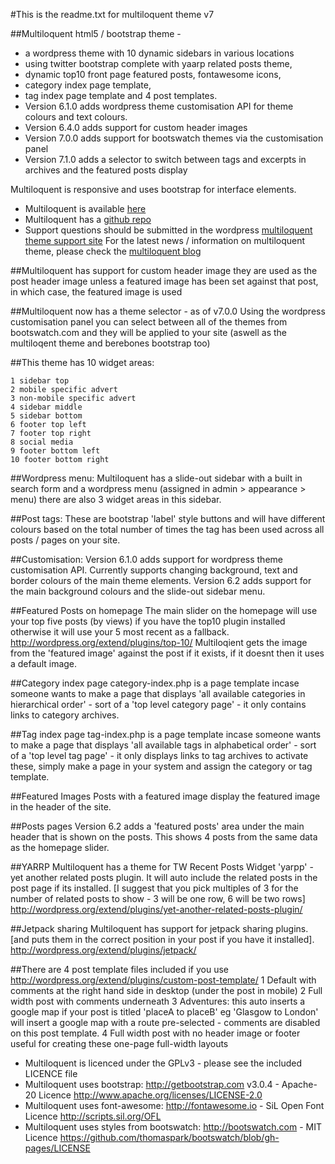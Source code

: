 #This is the readme.txt for multiloquent theme v7

##Multiloquent html5 / bootstrap theme - 
 - a wordpress theme with 10 dynamic sidebars in various locations
 - using twitter bootstrap complete with yaarp related posts theme, 
 - dynamic top10 front page featured posts, fontawesome icons, 
 - category index page template, 
 - tag index page template and 4 post templates. 
 - Version 6.1.0 adds wordpress theme customisation API for theme colours and text colours. 
 - Version 6.4.0 adds support for custom header images
 - Version 7.0.0 adds support for bootswatch themes via the customisation panel
 - Version 7.1.0 adds a selector to switch between tags and excerpts in archives and the featured posts display

Multiloquent is responsive and uses bootstrap for interface elements.

 - Multiloquent is available [here](http://wordpress.org/themes/multiloquent)
 - Multiloquent has a [github repo](https://github.com/localhost8080/multiloquent)
 - Support questions should be submitted in the wordpress [multiloquent theme support site](http://wordpress.org/support/theme/multiloquent)
For the latest news / information on multiloquent theme, please check the [multiloquent blog](http://jonathansblog.co.uk/multiloquent-wordpress-theme)


##Multiloquent has support for custom header image
    they are used as the post header image unless a featured image has been set against that post, 
    in which case, the featured image is used

##Multiloquent now has a theme selector - as of v7.0.0
    Using the wordpress customisation panel you can select between all of the themes from bootswatch.com 
    and they will be applied to your site (aswell as the multiloqent theme and berebones bootstrap too)


##This theme has 10 widget areas:

    1 sidebar top
    2 mobile specific advert
    3 non-mobile specific advert
    4 sidebar middle
    5 sidebar bottom
    6 footer top left
    7 footer top right
    8 social media
    9 footer bottom left
    10 footer bottom right

##Wordpress menu:
    Multiloquent has a slide-out sidebar with a built in search form and a wordpress menu 
    (assigned in admin > appearance > menu) there are also 3 widget areas in this sidebar.

##Post tags:
    These are bootstrap 'label' style buttons and will have different colours based on the total number 
    of times the tag has been used across all posts / pages on your site.

##Customisation:
    Version 6.1.0 adds support for wordpress theme customisation API.
    Currently supports changing background, text and border colours of the main theme elements.
    Version 6.2 adds support for the main background colours and the slide-out sidebar menu.

##Featured Posts on homepage
    The main slider on the homepage will use your top five posts (by views) if you have the top10 plugin installed
    otherwise it will use your 5 most recent as a fallback.
    http://wordpress.org/extend/plugins/top-10/
    Multiloqient gets the image from the 'featured image' against the post if it exists,
    if it doesnt then it uses a default image.

##Category index page
    category-index.php is a page template incase someone wants to make a page that displays 
    'all available categories in hierarchical order' - sort of a 'top level category page' 
    - it only contains links to category archives.

##Tag index page
    tag-index.php is a page template incase someone wants to make a page that displays 
    'all available tags in alphabetical order' - sort of a 'top level tag page' - it only displays links to tag archives
    to activate these, simply make a page in your system and assign the category or tag template.

##Featured Images
    Posts with a featured image display the featured image in the header of the site.

##Posts pages
    Version 6.2 adds a 'featured posts' area under the main header that is shown on the posts. 
    This shows 4 posts from the same data as the homepage slider.

##YARRP
    Multiloquent has a theme for TW Recent Posts Widget 'yarpp' - yet another related posts plugin.
    It will auto include the related posts in the post page if its installed.
    [I suggest that you pick multiples of 3 for the number of related posts to show - 3 will be one row, 6 will be two rows]
    http://wordpress.org/extend/plugins/yet-another-related-posts-plugin/

##Jetpack sharing
    Multiloquent has support for jetpack sharing plugins. 
    [and puts them in the correct position in your post if you have it installed].
    http://wordpress.org/extend/plugins/jetpack/

##There are 4 post template files included 
    if you use http://wordpress.org/extend/plugins/custom-post-template/
    1 Default with comments at the right hand side in desktop (under the post in mobile)
    2 Full width post with comments underneath
    3 Adventures: this auto inserts a google map if your post is titled 'placeA to placeB'
        eg 'Glasgow to London' will insert a google map with a route pre-selected - comments are disabled on this post template.
    4 Full width post with no header image or footer
        useful for creating these one-page full-width layouts


- Multiloquent is licenced under the GPLv3 - please see the included LICENCE file
- Multiloquent uses bootstrap: http://getbootstrap.com v3.0.4 - Apache-20 Licence http://www.apache.org/licenses/LICENSE-2.0
- Multiloquent uses font-awesome: http://fontawesome.io - SiL Open Font Licence http://scripts.sil.org/OFL
- Multiloquent uses styles from bootswatch: http://bootswatch.com - MIT Licence https://github.com/thomaspark/bootswatch/blob/gh-pages/LICENSE